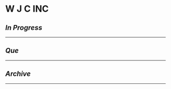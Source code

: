# W J C INC

## *In Progress*

--------------------

## *Que*

-----------------------------------
## *Archive*

-----------------------------------

